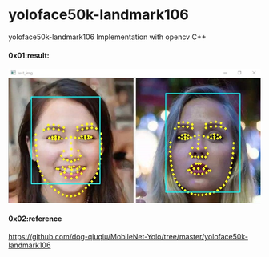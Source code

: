 # yoloface50k-landmark106
yoloface50k-landmark106 Implementation with opencv C++

#### 0x01:result:
![result](result.jpg)

#### 0x02:reference
https://github.com/dog-qiuqiu/MobileNet-Yolo/tree/master/yoloface50k-landmark106
